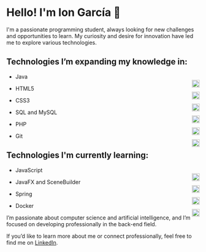 # Hello! I'm Ion García 👋

I'm a passionate programming student, always looking for new challenges and opportunities to learn. My curiosity and desire for innovation have led me to explore various technologies.

## Technologies I’m expanding my knowledge in:

- Java  
  <img src="https://upload.wikimedia.org/wikipedia/commons/a/a3/Java_logo_icon.png" width="20" align="right" />

- HTML5  
  <img src="https://upload.wikimedia.org/wikipedia/commons/5/53/HTML5_logo_and_wordmark.svg" width="20" align="right" />

- CSS3  
  <img src="https://upload.wikimedia.org/wikipedia/commons/6/62/CSS3_logo.svg" width="20" align="right" />

- SQL and MySQL  
  <img src="https://upload.wikimedia.org/wikipedia/commons/2/29/MySQL_logo.png" width="20" align="right" />

- PHP  
  <img src="https://upload.wikimedia.org/wikipedia/commons/2/27/PHP-logo.svg" width="20" align="right" />

- Git  
  <img src="https://upload.wikimedia.org/wikipedia/commons/8/83/Git-logo.svg" width="20" align="right" />

## Technologies I'm currently learning:

- JavaScript  
  <img src="https://upload.wikimedia.org/wikipedia/commons/6/63/JavaScript-logo.png" width="20" align="right" />

- JavaFX and SceneBuilder  
  <img src="https://upload.wikimedia.org/wikipedia/commons/5/59/JavaFX_logo.svg" width="20" align="right" />

- Spring  
  <img src="https://upload.wikimedia.org/wikipedia/commons/a/a3/Spring_Framework_Logo_2018.svg" width="20" align="right" />

- Docker  
  <img src="https://upload.wikimedia.org/wikipedia/commons/4/4f/Docker_logo.png" width="20" align="right" />

I’m passionate about computer science and artificial intelligence, and I’m focused on developing professionally in the back-end field.

If you’d like to learn more about me or connect professionally, feel free to find me on [LinkedIn](https://www.linkedin.com/in/ion-garc%C3%ADa-rodr%C3%ADguez-b278502b4/).
